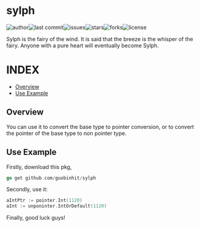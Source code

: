 # sylph

![author](https://img.shields.io/badge/author-chariesgavin-blueviolet.svg)![last commit](https://img.shields.io/github/last-commit/guobinhit/sylph.svg)![issues](https://img.shields.io/github/issues/guobinhit/sylph.svg)![stars](https://img.shields.io/github/stars/guobinhit/sylph.svg)![forks](	https://img.shields.io/github/forks/guobinhit/sylph.svg)![license](https://img.shields.io/github/license/guobinhit/sylph.svg)

Sylph is the fairy of the wind. It is said that the breeze is the whisper of the fairy. Anyone with a pure heart will eventually become Sylph.

# INDEX
- [Overview](#overview)
- [Use Example](#use-example)

## Overview
You can use it to convert the base type to pointer conversion, or to convert the pointer of the base type to non pointer type.

## Use Example
Firstly, download this pkg,
```go
go get github.com/guobinhit/sylph
```
Secondly, use it:
```go
aIntPtr := pointer.Int(1120)
aInt := unponinter.IntOrDefault(1120)
```
Finally, good luck guys!